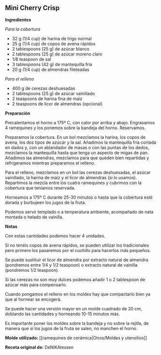 ## Mini Cherry Crisp

**Ingredientes**

*Para la cobertura*

- 32 g (1/4 cup) de harina de trigo normal
- 25 g (1/4 cup) de copos de avena rápidos
- 2 tablespoons (25 g) de azúcar blanco
- 2 tablespoons (25 g) de azúcar moreno claro
- 1/8 teaspoon de sal
- 3 tablespoons (42 g) de mantequilla fría
- 20 g (1/4 cup) de almendras fileteadas

*Para el relleno*

- 400 g de cerezas deshuesadas
- 2 tablespoons (25 g) de azúcar vainillado
- 2 teaspoons de harina fina de maíz
- 2 teaspoons de licor de almendras (opcional)

**Preparación**

Precalentamos el horno a 175º C, con calor por arriba y abajo. Engrasamos 4 ramequines y los ponemos sobre la bandeja del horno. Reservamos.

Preparamos la cobertura. En un bol mezclamos la harina, los copos de avena, los dos tipos de azúcar y la sal. Añadimos la mantequilla fría cortada en dados y, con un ablandador de masas o con las puntas de los dedos, mezclamos la mantequilla hasta que tenga un aspecto de migas de pan. Añadimos las almendras, mezclamos para que queden bien repartidas y refrigeramos mientras preparamos el relleno.

Para el relleno, mezclamos en un bol las cerezas deshuesadas, el azúcar vainillado, la harina de maíz y el licor de almendras (si lo usamos). Repartimos la mezcla entre los cuatro ramequines y cubrimos con la cobertura que teníamos reservada.

Horneamos a 175º C durante 25-30 minutos o hasta que la cobertura esté dorada y burbujeen los jugos de la fruta.

Podemos servir templado o a temperatura ambiente, acompañado de nata montada o helado de vainilla.

**Notas**

Con estas cantidades podemos hacer 4 unidades.

Si no tenéis copos de avena rápidos, se pueden utilizar los tradicionales pero primero los pasaremos por el cuchillo para hacerlos más pequeños.

Se puede sustituir el licor de almendra por extracto natural de almendra (pondremos entre 1/4 y 1/2 teaspoon) o extracto natural de vainilla (pondremos 1/2 teaspoon).

Si las cerezas no son muy dulces podemos añadir 1 o 2 tablespoon de azúcar más para compensarlo.

Cuando pongamos el relleno en los moldes hay que compactarlo bien ya que al hornear se encogerá.

Se puede hacer una versión mayor en un molde cuadrado de 20 cm, doblando las cantidades y horneando 10-15 minutos más.

Es importante poner los moldes sobre la bandeja y no sobre la rejilla, de manera que si los jugos de la fruta se salen, no manchen el horno.

**Molde utilizado:** [[ramequines de cerámica|Otros/Moldes y utensilios]]

**Receta original de:** DeNIKAtessen